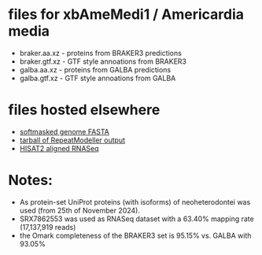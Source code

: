 # files for xbAmeMedi1 / Americardia media
* braker.aa.xz - proteins from BRAKER3 predictions
* braker.gtf.xz - GTF style annoations from BRAKER3
* galba.aa.xz - proteins from GALBA predictions
* galba.gtf.xz - GTF style annoations from GALBA

# files hosted elsewhere
* [softmasked genome FASTA](https://asg_hubs.cog.sanger.ac.uk/xbAmeMedi1/xbAmeMedi1.fa.masked)
* [tarball of RepeatModeller output](https://asg_hubs.cog.sanger.ac.uk/xbAmeMedi1/xbAmeMedi1.tar.xz)
* [HISAT2 aligned RNASeq](https://asg_hubs.cog.sanger.ac.uk/xbAmeMedi1/VARUS.bam)

# Notes:
* As protein-set UniProt proteins (with isoforms) of neoheterodontei was used (from 25th of November 2024).
* SRX7862553 was used as RNASeq dataset with a 63.40% mapping rate (17,137,919 reads)
* the Omark completeness of the BRAKER3 set is 95.15% vs. GALBA with 93.05%
